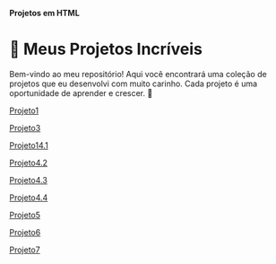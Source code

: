 **Projetos em HTML**

# 🚀 Meus Projetos Incríveis

Bem-vindo ao meu repositório! Aqui você encontrará uma coleção de projetos que eu desenvolvi com muito carinho. Cada projeto é uma oportunidade de aprender e crescer. 🌱


[Projeto1](https://sandrineabreu.github.io/Projeto1/)



[Projeto3](https://sandrineabreu.github.io/Projeto3/)



[Projeto14.1](https://sandrineabreu.github.io/Projeto4.1/)


[Projeto4.2](https://sandrineabreu.github.io/Projeto4.2/)



[Projeto4.3](https://sandrineabreu.github.io/Projeto4.3/)



[Projeto4.4](ttps://sandrineabreu.github.io/Projeto4.4/)



[Projeto5]( https://sandrineabreu.github.io/Projeto5/)



[Projeto6](https://sandrineabreu.github.io/Projeto6/)



[Projeto7](https://sandrineabreu.github.io/Projeto7/)
